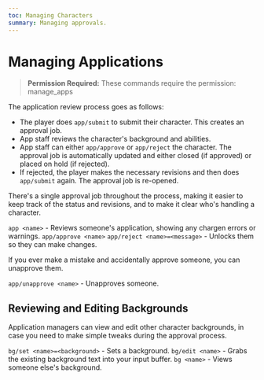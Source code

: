 ```yaml
---
toc: Managing Characters
summary: Managing approvals.
---
```

# Managing Applications

> **Permission Required:** These commands require the permission: manage\_apps

The application review process goes as follows:

* The player does `app/submit` to submit their character.  This creates an approval job.
* App staff reviews the character's background and abilities.
* App staff can either `app/approve` or `app/reject` the character.  The approval job is automatically updated and either closed (if approved) or placed on hold (if rejected).
* If rejected, the player makes the necessary revisions and then does `app/submit` again.  The approval job is re-opened.

There's a single approval job throughout the process, making it easier to keep track of the status and revisions, and to make it clear who's handling a character.

`app <name>` - Reviews someone's application, showing any chargen errors or warnings.
`app/approve <name>`
`app/reject <name>=<message>` - Unlocks them so they can make changes.

If you ever make a mistake and accidentally approve someone, you can unapprove them.

`app/unapprove <name>` - Unapproves someone.

## Reviewing and Editing Backgrounds

Application managers can view and edit other character backgrounds, in case you need to make simple tweaks during the approval process.

`bg/set <name>=<background>` - Sets a background.
`bg/edit <name>` - Grabs the existing background text into your input buffer.
`bg <name>` - Views someone else's background.